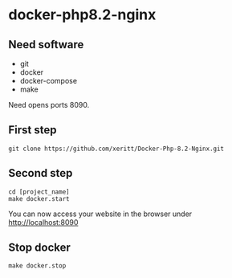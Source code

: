 # docker-php8.2-nginx

## Need software

* git
* docker
* docker-compose
* make

Need opens ports 8090.

## First step

```shell
git clone https://github.com/xeritt/Docker-Php-8.2-Nginx.git
```
## Second step
```text
cd [project_name]
make docker.start
```

You can now access your website in the browser under [http://localhost:8090](http://localhost:8090/)

## Stop docker

```shell
make docker.stop
```

